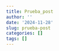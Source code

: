 ```yaml
---
title: Prueba_post
author: ''
date: '2024-11-28'
slug: prueba-post
categories: []
tags: []
---
```


